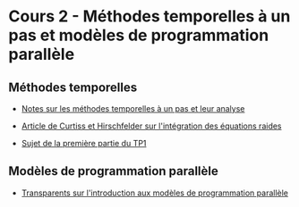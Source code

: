 # Cours 2 - Méthodes temporelles à un pas et modèles de programmation parallèle

## Méthodes temporelles

- [Notes sur les méthodes temporelles à un pas et leur analyse](https://gitlab.labos.polytechnique.fr/cours_ams_x02/jupyterbook/-/raw/master/content/pdfs/Notes_AMSX02_AnalyseNumerique_Bases.pdf?inline=false)

- [Article de Curtiss et Hirschfelder sur l'intégration des équations raides](https://gitlab.labos.polytechnique.fr/cours_ams_x02/jupyterbook/-/raw/master/content/pdfs/curtiss-hirschfelder_1952.pdf?inline=false)

- [Sujet de la première partie du TP1](https://gitlab.labos.polytechnique.fr/cours_ams_x02/jupyterbook/-/raw/master/content/pdfs/tp1_1_AMS_X02.pdf?inline=false)

## Modèles de programmation parallèle

- [Transparents sur l'introduction aux modèles de programmation parallèle](https://gitlab.labos.polytechnique.fr/cours_ams_x02/jupyterbook/-/raw/master/content/pdfs/prog_par.pdf?inline=false) 
